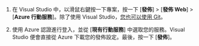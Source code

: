
1. 在 Visual Studio 中，以滑鼠右鍵按一下專案，按一下 [**發佈**] > [**發佈 Web**] > [**Azure 行動服務**]。除了使用 Visual Studio，[您也可以使用 Git](../articles/mobile-services/mobile-services-dotnet-backend-store-code-source-control.md)。

2. 使用 Azure 認證進行登入，並從 [**現有行動服務**] 中選取您的服務。Visual Studio 便會直接從 Azure 下載您的發佈設定。最後，按一下 [**發佈**]。

<!---HONumber=July15_HO3-->